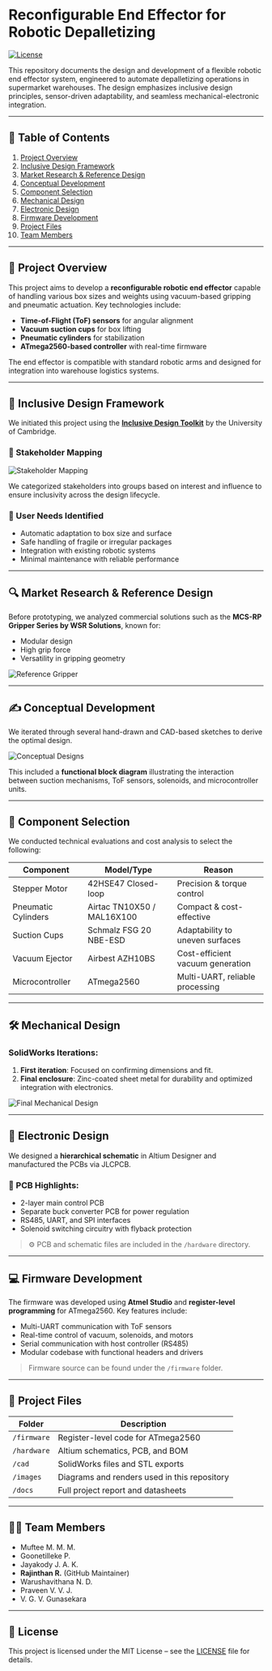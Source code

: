 # Reconfigurable End Effector for Robotic Depalletizing

[![License](https://img.shields.io/badge/license-MIT-blue.svg)](LICENSE)

This repository documents the design and development of a flexible robotic end effector system, engineered to automate depalletizing operations in supermarket warehouses. The design emphasizes inclusive design principles, sensor-driven adaptability, and seamless mechanical-electronic integration.

---

## 📁 Table of Contents
1. [Project Overview](#project-overview)  
2. [Inclusive Design Framework](#inclusive-design-framework)  
3. [Market Research & Reference Design](#market-research--reference-design)  
4. [Conceptual Development](#conceptual-development)  
5. [Component Selection](#component-selection)  
6. [Mechanical Design](#mechanical-design)  
7. [Electronic Design](#electronic-design)  
8. [Firmware Development](#firmware-development)  
9. [Project Files](#project-files)  
10. [Team Members](#team-members)

---

## 🧠 Project Overview

This project aims to develop a **reconfigurable robotic end effector** capable of handling various box sizes and weights using vacuum-based gripping and pneumatic actuation. Key technologies include:

- **Time-of-Flight (ToF) sensors** for angular alignment  
- **Vacuum suction cups** for box lifting  
- **Pneumatic cylinders** for stabilization  
- **ATmega2560-based controller** with real-time firmware  

The end effector is compatible with standard robotic arms and designed for integration into warehouse logistics systems.

---

## 🌟 Inclusive Design Framework

We initiated this project using the [**Inclusive Design Toolkit**](https://www.inclusivedesigntoolkit.com/) by the University of Cambridge.

### 👥 Stakeholder Mapping
![Stakeholder Mapping](images/stakeholder_mapping.png)

We categorized stakeholders into groups based on interest and influence to ensure inclusivity across the design lifecycle.

### 📌 User Needs Identified
- Automatic adaptation to box size and surface
- Safe handling of fragile or irregular packages
- Integration with existing robotic systems
- Minimal maintenance with reliable performance

---

## 🔍 Market Research & Reference Design

Before prototyping, we analyzed commercial solutions such as the **MCS-RP Gripper Series by WSR Solutions**, known for:
- Modular design
- High grip force
- Versatility in gripping geometry

![Reference Gripper](images/wsr_gripper_reference.png)

---

## ✍️ Conceptual Development

We iterated through several hand-drawn and CAD-based sketches to derive the optimal design.

![Conceptual Designs](images/concept_sketches.png)

This included a **functional block diagram** illustrating the interaction between suction mechanisms, ToF sensors, solenoids, and microcontroller units.

---

## 🧹 Component Selection

We conducted technical evaluations and cost analysis to select the following:

| Component         | Model/Type              | Reason                          |
|------------------|--------------------------|---------------------------------|
| Stepper Motor     | 42HSE47 Closed-loop     | Precision & torque control      |
| Pneumatic Cylinders | Airtac TN10X50 / MAL16X100 | Compact & cost-effective       |
| Suction Cups      | Schmalz FSG 20 NBE-ESD  | Adaptability to uneven surfaces |
| Vacuum Ejector    | Airbest AZH10BS         | Cost-efficient vacuum generation|
| Microcontroller   | ATmega2560              | Multi-UART, reliable processing |

---

## 🛠️ Mechanical Design

### SolidWorks Iterations:
1. **First iteration**: Focused on confirming dimensions and fit.
2. **Final enclosure**: Zinc-coated sheet metal for durability and optimized integration with electronics.

![Final Mechanical Design](images/final_design.png)

---

## 🔌 Electronic Design

We designed a **hierarchical schematic** in Altium Designer and manufactured the PCBs via JLCPCB.

### 📀 PCB Highlights:
- 2-layer main control PCB  
- Separate buck converter PCB for power regulation  
- RS485, UART, and SPI interfaces  
- Solenoid switching circuitry with flyback protection

> ⚙️ PCB and schematic files are included in the `/hardware` directory.

---

## 💻 Firmware Development

The firmware was developed using **Atmel Studio** and **register-level programming** for ATmega2560. Key features include:

- Multi-UART communication with ToF sensors
- Real-time control of vacuum, solenoids, and motors
- Serial communication with host controller (RS485)
- Modular codebase with functional headers and drivers

> Firmware source can be found under the `/firmware` folder.

---

## 📂 Project Files

| Folder         | Description                                  |
|----------------|----------------------------------------------|
| `/firmware`    | Register-level code for ATmega2560           |
| `/hardware`    | Altium schematics, PCB, and BOM              |
| `/cad`         | SolidWorks files and STL exports             |
| `/images`      | Diagrams and renders used in this repository |
| `/docs`        | Full project report and datasheets           |

---

## 👨‍💻 Team Members

- Muftee M. M. M.  
- Goonetilleke P.  
- Jayakody J. A. K.  
- **Rajinthan R.** (GitHub Maintainer)  
- Warushavithana N. D.  
- Praveen V. V. J.  
- V. G. V. Gunasekara  

---

## 📜 License

This project is licensed under the MIT License – see the [LICENSE](LICENSE) file for details.
